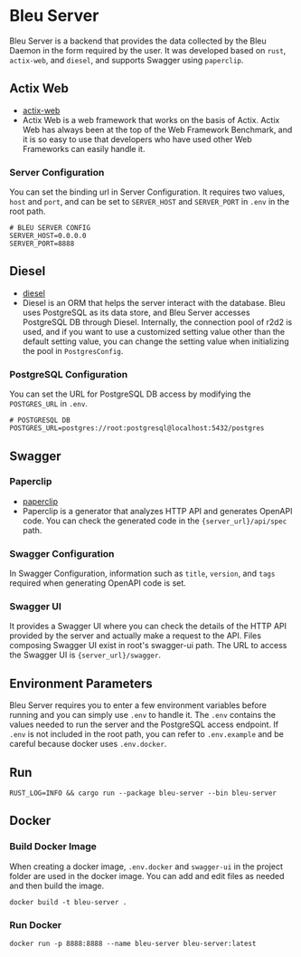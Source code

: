 # Bleu Server
Bleu Server is a backend that provides the data collected by the Bleu Daemon in the form required by the user.
It was developed based on `rust`, `actix-web`, and `diesel`, and supports Swagger using `paperclip`.

## Actix Web
- [actix-web](https://actix.rs/)
- Actix Web is a web framework that works on the basis of Actix.
  Actix Web has always been at the top of the Web Framework Benchmark, and it is so easy to use that developers who have used other Web Frameworks can easily handle it.

### Server Configuration
You can set the binding url in Server Configuration.
It requires two values, `host` and `port`, and can be set to `SERVER_HOST` and `SERVER_PORT` in `.env` in the root path.
```
# BLEU SERVER CONFIG
SERVER_HOST=0.0.0.0
SERVER_PORT=8888
```

## Diesel
- [diesel](https://diesel.rs/)
- Diesel is an ORM that helps the server interact with the database.
  Bleu uses PostgreSQL as its data store, and Bleu Server accesses PostgreSQL DB through Diesel.
  Internally, the connection pool of r2d2 is used, and if you want to use a customized setting value other than the default setting value, you can change the setting value when initializing the pool in `PostgresConfig`.

### PostgreSQL Configuration
You can set the URL for PostgreSQL DB access by modifying the `POSTGRES_URL` in `.env`.
```
# POSTGRESQL DB
POSTGRES_URL=postgres://root:postgresql@localhost:5432/postgres
```

## Swagger
### Paperclip
- [paperclip](https://paperclip.waffles.space/)
- Paperclip is a generator that analyzes HTTP API and generates OpenAPI code.
  You can check the generated code in the `{server_url}/api/spec` path.

### Swagger Configuration
In Swagger Configuration, information such as `title`, `version`, and `tags` required when generating OpenAPI code is set.

### Swagger UI
It provides a Swagger UI where you can check the details of the HTTP API provided by the server and actually make a request to the API.
Files composing Swagger UI exist in root's swagger-ui path.
The URL to access the Swagger UI is `{server_url}/swagger`.

## Environment Parameters
Bleu Server requires you to enter a few environment variables before running and you can simply use `.env` to handle it.
The `.env` contains the values needed to run the server and the PostgreSQL access endpoint.
If `.env` is not included in the root path, you can refer to `.env.example` and be careful because docker uses `.env.docker`.

## Run
```shell
RUST_LOG=INFO && cargo run --package bleu-server --bin bleu-server
```

## Docker
### Build Docker Image
When creating a docker image, `.env.docker` and `swagger-ui` in the project folder are used in the docker image. You can add and edit files as needed and then build the image.

```shell
docker build -t bleu-server .
```

### Run Docker
```shell
docker run -p 8888:8888 --name bleu-server bleu-server:latest
```